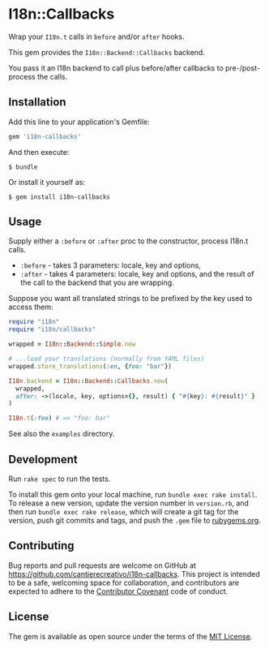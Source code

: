 # I18n::Callbacks

Wrap your `I18n.t` calls in `before` and/or `after` hooks.

This gem provides the `I18n::Backend::Callbacks` backend.

You pass it an I18n backend to call plus before/after callbacks to pre-/post-
process the calls.

## Installation

Add this line to your application's Gemfile:

```ruby
gem 'i18n-callbacks'
```

And then execute:

    $ bundle

Or install it yourself as:

    $ gem install i18n-callbacks

## Usage

Supply either a `:before` or `:after` proc to the constructor, process I18n.t
calls.

* `:before` - takes 3 parameters: locale, key and options,
* `:after` - takes 4 parameters: locale, key and options, and the result of
  the call to the backend that you are wrapping.

Suppose you want all translated strings to be prefixed by the key used to
access them:

```ruby
require "i18n"
require "i18n/callbacks"

wrapped = I18n::Backend::Simple.new

# ...load your translations (normally from YAML files)
wrapped.store_translations(:en, {foo: "bar"})

I18n.backend = I18n::Backend::Callbacks.new(
  wrapped,
  after: ->(locale, key, options={}, result) { "#{key}: #{result}" }
)

I18n.t(:foo) # => "foo: bar"
```

See also the `examples` directory.

## Development

Run `rake spec` to run the tests.

To install this gem onto your local machine, run `bundle exec rake install`.
To release a new version, update the version number in `version.rb`, and then
run `bundle exec rake release`, which will create a git tag for the version,
push git commits and tags, and push the `.gem` file to [rubygems.org](https://rubygems.org).

## Contributing

Bug reports and pull requests are welcome on GitHub at
https://github.com/cantierecreativo/i18n-callbacks. This project is intended to
be a safe, welcoming space for collaboration, and contributors are expected to
adhere to the [Contributor Covenant](http://contributor-covenant.org) code of conduct.


## License

The gem is available as open source under the terms of the [MIT License](http://opensource.org/licenses/MIT).
